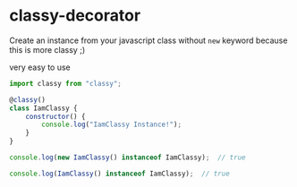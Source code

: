 # classy-decorator
Create an instance from your javascript class without `new` keyword because this is more classy ;)

very easy to use
 
```javascript
import classy from "classy";

@classy()
class IamClassy {
    constructor() {
        console.log("IamClassy Instance!");
    }
}

console.log(new IamClassy() instanceof IamClassy);  // true

console.log(IamClassy() instanceof IamClassy);  // true
```